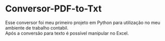 # Conversor-PDF-to-Txt

<div>
  Esse conversor foi meu primeiro projeto em Python para utilização no meu ambiente de trabalho contabil. <br>
  Após a conversão para texto é possível manipular no Excel.
</div>
